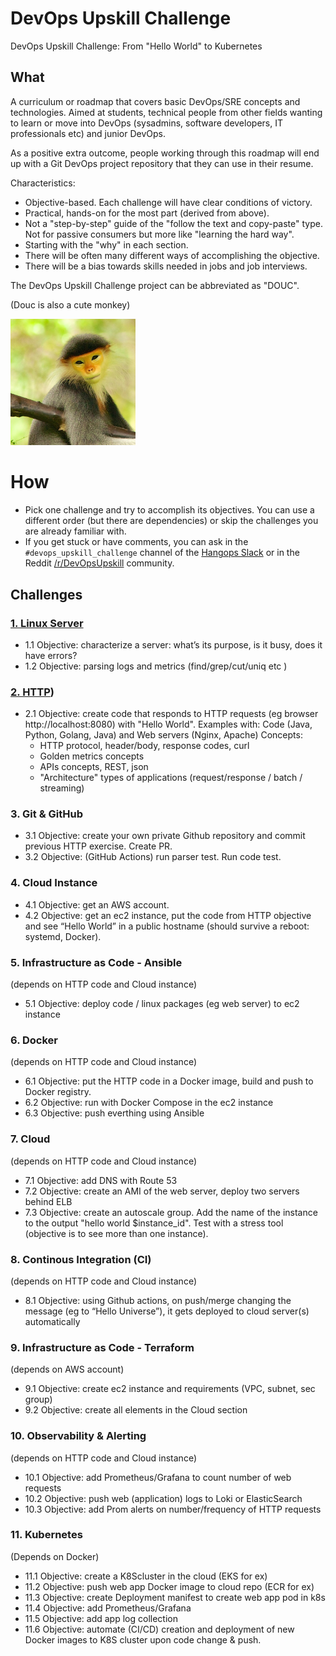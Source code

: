 # DevOps Upskill Challenge
DevOps Upskill Challenge: From "Hello World" to Kubernetes

## What

A curriculum or roadmap that covers basic DevOps/SRE concepts and technologies. Aimed at students, technical people from other fields wanting to learn or move into DevOps (sysadmins, software developers, IT professionals etc) and junior DevOps.  

As a positive extra outcome, people working through this roadmap will end up with a Git DevOps project repository that they can use in their resume.

Characteristics:
- Objective-based. Each challenge will have clear conditions of victory.
- Practical, hands-on for the most part (derived from above).
- Not a "step-by-step" guide of the "follow the text and copy-paste" type. Not for passive consumers but more like "learning the hard way".
- Starting with the "why" in each section.
- There will be often many different ways of accomplishing the objective.
- There will be a bias towards skills needed in jobs and job interviews.

The DevOps Upskill Challenge project can be abbreviated as "DOUC".

(Douc is also a cute monkey)

<img src="douc.jpg" alt="douc" width="200"/>


# How

- Pick one challenge and try to accomplish its objectives. You can use a different order (but there are dependencies) or skip the challenges you are already familiar with.
- If you get stuck or have comments, you can ask in the `#devops_upskill_challenge` channel of the [Hangops Slack](https://hangops.slack.com/) or in the Reddit [/r/DevOpsUpskill](https://www.reddit.com/r/DevOpsUpskill/) community.

## Challenges

### [1. Linux Server](1.%20Linux%20Server/README)

- 1.1 Objective: characterize a server: what’s its purpose, is it busy, does it have errors?
- 1.2 Objective: parsing logs and metrics (find/grep/cut/uniq etc )

### [2. HTTP](2.%20HTTP/README))
- 2.1 Objective: create code that responds to HTTP requests (eg browser http://localhost:8080) with "Hello World". Examples with: Code (Java, Python, Golang, Java) and Web servers (Nginx, Apache)
Concepts:
    - HTTP protocol, header/body, response codes, curl
    - Golden metrics concepts
    - APIs concepts, REST, json 
    - "Architecture" types of applications (request/response / batch / streaming)

### 3. Git & GitHub
- 3.1 Objective: create your own private Github repository and commit previous HTTP exercise. Create PR.
- 3.2 Objective: (GitHub Actions) run parser test. Run code test.

### 4. Cloud Instance
- 4.1 Objective: get an AWS account.
- 4.2 Objective: get an ec2 instance, put the code from HTTP objective and see “Hello World” in a public hostname (should survive a reboot: systemd, Docker).

### 5. Infrastructure as Code - Ansible
(depends on HTTP code and Cloud instance)
- 5.1 Objective: deploy code / linux packages (eg web server) to ec2 instance

### 6. Docker
(depends on HTTP code and Cloud instance)
- 6.1 Objective: put the HTTP code in a Docker image, build and push to Docker registry.
- 6.2 Objective: run with Docker Compose in the ec2 instance
- 6.3 Objective: push everthing using Ansible

### 7. Cloud
(depends on HTTP code and Cloud instance)
- 7.1 Objective: add DNS with Route 53
- 7.2 Objective: create an AMI of the web server, deploy two servers behind ELB
- 7.3 Objective: create an autoscale group. Add the name of the instance to the output "hello world $instance_id". Test with a stress tool (objective is to see more than one instance).

### 8. Continous Integration (CI)
(depends on HTTP code and Cloud instance)
- 8.1 Objective: using Github actions, on push/merge changing the message (eg to “Hello Universe”), it gets deployed to cloud server(s) automatically

### 9. Infrastructure as Code - Terraform
(depends on AWS account)
- 9.1 Objective: create ec2 instance and requirements (VPC, subnet, sec group)
- 9.2 Objective: create all elements in the Cloud section

### 10. Observability & Alerting
(depends on HTTP code and Cloud instance)
- 10.1 Objective: add Prometheus/Grafana to count number of web requests
- 10.2 Objective: push web (application) logs to Loki or ElasticSearch
- 10.3 Objective: add Prom alerts on number/frequency of HTTP requests

### 11. Kubernetes
(Depends on Docker)
- 11.1 Objective: create a K8Scluster in the cloud (EKS for ex)
- 11.2 Objective: push web app Docker image to cloud repo (ECR for ex)
- 11.3 Objective: create Deployment manifest to create web app pod in k8s
- 11.4 Objective: add Prometheus/Grafana
- 11.5 Objective: add app log collection
- 11.6 Objective: automate (CI/CD) creation and deployment of new Docker images to K8S cluster upon code change & push.










